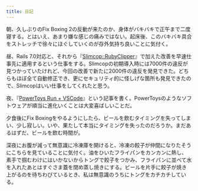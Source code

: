 ```yaml
---
title: 日記
---
```


朝、久しぶりのFix Boxing 2の反動が来たのか、身体がバキバキで正午まで二度寝する。とはいえ、あまり嫌な感じの痛みではない。起床後、このバキバキ具合をストレッチで徐々にほぐしていくのが存外気持ち良いことに気付く。

昼、Rails 7.0対応と、それから『[Slimcop::RubyClipper](/articles/2022-01-10-slimcop-ruby-clipper)』で加えた改善を早速仕事先に適用するという仕事をする。Slimcopの初期導入時には7000件の違反が見つかっていたけれど、今回の改善で新たに2000件の違反を発見できた。どちらもほぼ全て自動修正でき、更にセキュリティ的に怪しげな箇所も発見できたので、Slimcopはいい仕事をしてくれたと思う。

夜、『[PowerToys Run + VSCode](/articles/2022-01-11-power-toys-run-vscode)』という記事を書く。PowerToysのようなソフトウェアが順当に進化いくことは大変喜ばしいことだ。

夕食後にFix Boxingをやるようにしたら、ビールを飲むタイミングを失ってしまい、少し寂しい。いや、果たして本当にタイミングを失ったのだろうか。まだあるはずだ、ビールを飲む時間が。

深夜にお腹が減って無意識に冷凍庫を開けると、冷凍の餃子が仲間になりたそうにこちらを見ていることに気付く。油をひいたフライパンをカンカンに熱し、素手で掴むわけにはいかないからトングで餃子をつかみ、フライパンに並べて水を入れたあとはすぐさま蓋を閉め蒸し焼きにする。ビールを片手に餃子が焼き上がるのを待ちわびているとき、私は無意識のうちにトングをカチカチしている。
